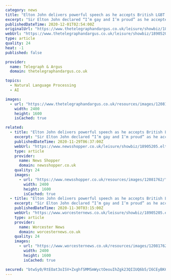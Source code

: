 ```yaml
---
category: news
title: "Elton John delivers powerful speech as he accepts British LGBT award"
excerpt: "Sir Elton John declared “I’m gay and I’m proud” as he accepted the global impact award at the British LGBT Awards. The singer-songwriter, 73, and his husband David Furnish, 58, were honoured at the annual event for their efforts to raise awareness of HIV through the Elton John Aids Foundation."
publishedDateTime: 2020-12-01T02:54:00Z
originalUrl: "https://www.thetelegraphandargus.co.uk/leisure/showbiz/18905205.elton-john-delivers-powerful-speech-accepts-british-lgbt-award/"
webUrl: "https://www.thetelegraphandargus.co.uk/leisure/showbiz/18905205.elton-john-delivers-powerful-speech-accepts-british-lgbt-award/"
type: article
quality: 24
heat: -1
published: false

provider:
  name: Telegraph & Argus
  domain: thetelegraphandargus.co.uk

topics:
  - Natural Language Processing
  - AI

images:
  - url: "https://www.thetelegraphandargus.co.uk/resources/images/12081762/"
    width: 2400
    height: 1600
    isCached: true

related:
  - title: "Elton John delivers powerful speech as he accepts British LGBT award"
    excerpt: "Sir Elton John declared “I’m gay and I’m proud” as he accepted the global impact award at the British LGBT Awards. The singer-songwriter, 73, and his husband David Furnish, 58, were honoured at the annual event for their efforts to raise awareness of HIV through the Elton John Aids Foundation."
    publishedDateTime: 2020-11-29T06:37:00Z
    webUrl: "https://www.newsshopper.co.uk/leisure/showbiz/18905205.elton-john-delivers-powerful-speech-accepts-british-lgbt-award/"
    type: article
    provider:
      name: News Shopper
      domain: newsshopper.co.uk
    quality: 24
    images:
      - url: "https://www.newsshopper.co.uk/resources/images/12081762/"
        width: 2400
        height: 1600
        isCached: true
  - title: "Elton John delivers powerful speech as he accepts British LGBT award"
    excerpt: "Sir Elton John declared “I’m gay and I’m proud” as he accepted the global impact award at the British LGBT Awards. The singer-songwriter, 73, and his husband David Furnish, 58, were honoured at the annual event for their efforts to raise awareness of HIV through the Elton John Aids Foundation."
    publishedDateTime: 2020-11-30T03:15:00Z
    webUrl: "https://www.worcesternews.co.uk/leisure/showbiz/18905205.elton-john-delivers-powerful-speech-accepts-british-lgbt-award/"
    type: article
    provider:
      name: Worcester News
      domain: worcesternews.co.uk
    quality: 24
    images:
      - url: "https://www.worcesternews.co.uk/resources/images/12081762/"
        width: 2400
        height: 1600
        isCached: true

secured: "btwSy0/RtEOat3oISV+ZxghfSMMSmWyctOeouIhZgk23QIIUQ6b5/I6CEyBK6FXd7icXAnGR2N6w27TKAc6V9O1JfjaJFw8XBEfFiZAss1VWUUu2ragSkqVj/9vuYL2aa4KK1fi41kKlXjg15tb/Vsv1raHoJQHFPyt0qd96I7qIjUFEUuuDkLjV6yuJdt+R/JDwbn4aofLzevetZdtYWu9kXarE9vmRCEHCs/h7OZ5JfgvpjimfZeaRU99eg2GxKAog5xyhN/xhtBvVAtLkABwtipqJ0qy1G4y2vlG0y4eVmy0qczuNHOW3hv5R4BrW33qIBSOWQw33nA1ApbvdW+sNo19zRYZqb351lPLMLyc=;HA3fBHTaeV3XKVD3l5+Xeg=="
---
```


